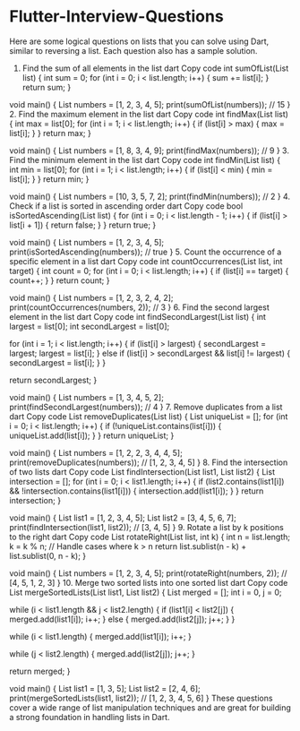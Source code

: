 # Flutter-Interview-Questions
Here are some logical questions on lists that you can solve using Dart, similar to reversing a list. Each question also has a sample solution.

1. Find the sum of all elements in the list
dart
Copy code
int sumOfList(List<int> list) {
  int sum = 0;
  for (int i = 0; i < list.length; i++) {
    sum += list[i];
  }
  return sum;
}

void main() {
  List<int> numbers = [1, 2, 3, 4, 5];
  print(sumOfList(numbers)); // 15
}
2. Find the maximum element in the list
dart
Copy code
int findMax(List<int> list) {
  int max = list[0];
  for (int i = 1; i < list.length; i++) {
    if (list[i] > max) {
      max = list[i];
    }
  }
  return max;
}

void main() {
  List<int> numbers = [1, 8, 3, 4, 9];
  print(findMax(numbers)); // 9
}
3. Find the minimum element in the list
dart
Copy code
int findMin(List<int> list) {
  int min = list[0];
  for (int i = 1; i < list.length; i++) {
    if (list[i] < min) {
      min = list[i];
    }
  }
  return min;
}

void main() {
  List<int> numbers = [10, 3, 5, 7, 2];
  print(findMin(numbers)); // 2
}
4. Check if a list is sorted in ascending order
dart
Copy code
bool isSortedAscending(List<int> list) {
  for (int i = 0; i < list.length - 1; i++) {
    if (list[i] > list[i + 1]) {
      return false;
    }
  }
  return true;
}

void main() {
  List<int> numbers = [1, 2, 3, 4, 5];
  print(isSortedAscending(numbers)); // true
}
5. Count the occurrence of a specific element in a list
dart
Copy code
int countOccurrences(List<int> list, int target) {
  int count = 0;
  for (int i = 0; i < list.length; i++) {
    if (list[i] == target) {
      count++;
    }
  }
  return count;
}

void main() {
  List<int> numbers = [1, 2, 3, 2, 4, 2];
  print(countOccurrences(numbers, 2)); // 3
}
6. Find the second largest element in the list
dart
Copy code
int findSecondLargest(List<int> list) {
  int largest = list[0];
  int secondLargest = list[0];

  for (int i = 1; i < list.length; i++) {
    if (list[i] > largest) {
      secondLargest = largest;
      largest = list[i];
    } else if (list[i] > secondLargest && list[i] != largest) {
      secondLargest = list[i];
    }
  }

  return secondLargest;
}

void main() {
  List<int> numbers = [1, 3, 4, 5, 2];
  print(findSecondLargest(numbers)); // 4
}
7. Remove duplicates from a list
dart
Copy code
List<int> removeDuplicates(List<int> list) {
  List<int> uniqueList = [];
  for (int i = 0; i < list.length; i++) {
    if (!uniqueList.contains(list[i])) {
      uniqueList.add(list[i]);
    }
  }
  return uniqueList;
}

void main() {
  List<int> numbers = [1, 2, 2, 3, 4, 4, 5];
  print(removeDuplicates(numbers)); // [1, 2, 3, 4, 5]
}
8. Find the intersection of two lists
dart
Copy code
List<int> findIntersection(List<int> list1, List<int> list2) {
  List<int> intersection = [];
  for (int i = 0; i < list1.length; i++) {
    if (list2.contains(list1[i]) && !intersection.contains(list1[i])) {
      intersection.add(list1[i]);
    }
  }
  return intersection;
}

void main() {
  List<int> list1 = [1, 2, 3, 4, 5];
  List<int> list2 = [3, 4, 5, 6, 7];
  print(findIntersection(list1, list2)); // [3, 4, 5]
}
9. Rotate a list by k positions to the right
dart
Copy code
List<int> rotateRight(List<int> list, int k) {
  int n = list.length;
  k = k % n; // Handle cases where k > n
  return list.sublist(n - k) + list.sublist(0, n - k);
}

void main() {
  List<int> numbers = [1, 2, 3, 4, 5];
  print(rotateRight(numbers, 2)); // [4, 5, 1, 2, 3]
}
10. Merge two sorted lists into one sorted list
dart
Copy code
List<int> mergeSortedLists(List<int> list1, List<int> list2) {
  List<int> merged = [];
  int i = 0, j = 0;

  while (i < list1.length && j < list2.length) {
    if (list1[i] < list2[j]) {
      merged.add(list1[i]);
      i++;
    } else {
      merged.add(list2[j]);
      j++;
    }
  }

  while (i < list1.length) {
    merged.add(list1[i]);
    i++;
  }

  while (j < list2.length) {
    merged.add(list2[j]);
    j++;
  }

  return merged;
}

void main() {
  List<int> list1 = [1, 3, 5];
  List<int> list2 = [2, 4, 6];
  print(mergeSortedLists(list1, list2)); // [1, 2, 3, 4, 5, 6]
}
These questions cover a wide range of list manipulation techniques and are great for building a strong foundation in handling lists in Dart.
